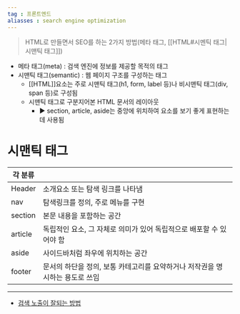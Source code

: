 ```yaml
---
tag : 프론트엔드
aliasses : search engine optimization
---
```


> HTML로 만들면서 SEO를 하는 2가지 방법(메타 태그, [[HTML#시멘틱 태그|시맨틱 태그]])

- 메타 태그(meta) : 검색 엔진에 정보를 제공할 목적의 태그
- 시맨틱 태그(semantic) : 웹 페이지 구조를 구성하는 태그
	- [[HTML]]요소는 주로 시맨틱 태그(h1, form, label 등)나 비시맨틱 태그(div, span 등)로 구성됨
	- 시맨틱 태그로 구분지어본 HTML 문서의 레이아웃
		- ▶️ section, article, aside는 중앙에 위치하여 요소를 보기 좋게 표현하는 데 사용됨

# 시맨틱 태그

| 각 분류    |                                             |
|---------|---------------------------------------------|
| Header  | 소개요소 또는 탐색 링크를 나타냄                          |
| nav     | 탐색링크를 정의, 주로 메뉴를 구현                         |
| section | 본문 내용을 포함하는 공간                              |
| article | 독립적인 요소, 그 자체로 의미가 있어 독립적으로 배포할 수 있어야 함     |
| aside   | 사이드바처럼 좌우에 위치하는 공간                          |
| footer  | 문서의 하단을 정의, 보통 카테고리를 요약하거나 저작권을 명시하는 용도로 쓰임 |

----

- [검색 노출이 잘되는 방법](https://www.ascentkorea.com/3ways-not-to-be-indexed/)


